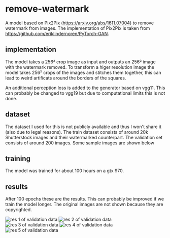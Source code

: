 # remove-watermark

A model based on Pix2Pix (https://arxiv.org/abs/1611.07004) to remove watermark from images.
The implementation of Pix2Pix is taken from https://github.com/eriklindernoren/PyTorch-GAN.

## implementation

The model takes a 256² crop image as input and outputs an 256² image with the watermark removed.
To transform a higer resolution image the model takes 256² crops of the images and stitches them together, this can
lead to weird artificats around the borders of the squares.

An additional perception loss is added to the generator based on vgg11. This can probably be changed to vgg19 but due
to computational limits this is not done.

## dataset

The dataset I used for this is not publicly available and thus I won't share it (also due to legal reasons).
The train dataset consists of around 20k Shutterstock images and their watermarked counterpart.
The validation set consists of around 200 images. Some sample images are shown below

## training

The model was trained for about 100 hours on a gtx 970.

## results

After 100 epochs these are the results. This can probably be improved if we train the model longer. The original images are not shown because they are copyrighted.

![res 1 of validation data](results/epoch100/res0.jpg?raw=true "example 1")
![res 2 of validation data](results/epoch100/res1.jpg?raw=true "example 2")
![res 3 of validation data](results/epoch100/res2.jpg?raw=true "example 3")
![res 4 of validation data](results/epoch100/res3.jpg?raw=true "example 4")
![res 5 of validation data](results/epoch100/res4.jpg?raw=true "example 5")
